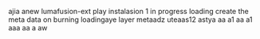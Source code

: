 ajia anew lumafusion-ext
play
instalasion 1
in progress
loading
create the meta
data on burning
loadingaye
layer
metaadz
uteaas12
astya
aa
a1
aa
a1
aaa
aa
a
aw
